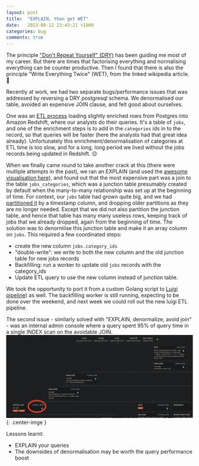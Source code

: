 ```yaml
---
layout: post
title:  "EXPLAIN, then get WET"
date:   2023-08-12 23:43:21 +1000
categories: bug 
comments: true
---
```


The principle ["Don't Repeat Yourself" (DRY)](https://en.wikipedia.org/wiki/Don%27t_repeat_yourself) has been guiding me most of my career. 
But there are times that factorising everything and normalising everything can be counter productive. 
Then I found that there is also the principle "Write Everything Twice" (WET), from the linked wikipedia article. 🤣

Recently at work, we had two separate bugs/performance issues that was addressed by reversing a DRY postgresql schema.
We denormalised our table, avoided an expensive JOIN clause, and felt good about ourselves.

One was an [ETL process](https://en.wikipedia.org/wiki/Extract,_transform,_load) loading slightly enriched rows from Postgres into Amazon Redshift, where our analysts do their queries.
It's a table of `jobs`, and one of the enrichment steps is to add in the `categories` ids in to the record, so that queries will be faster (here the analysts had that great idea already).
Unfortunately this enrichment/denormalisation of categories at ETL time is too slow, and for a long, long period we lived without the jobs records being updated in Redshift. 😔 

When we finally came round to take another crack at this (there were mutliple attempts in the past), we ran an EXPLAIN (and used the [awesome visualisation here](https://tatiyants.com/pev)), and found out that the most expensive part was a join to the table `jobs_categories`, which was a junction table presumably created by default when the many-to-many relationship was set up at the beginning of time. 
For context, our `jobs` table had grown quite big, and we had [partitioned it](https://www.postgresql.org/docs/current/ddl-partitioning.html) by a timestamp column, and dropping older partitions as they are no longer needed. 
Except that we did not also partition the junction table, and hence that table has many many useless rows, keeping track of jobs that we already dropped, again from the beginning of time.
The solution was to denormlise this junction table and make it an array column on `jobs`. This required a few coordinated steps:
- create the new column `jobs.category_ids`
- "double-write": we write to both the new column and the old junction table for new jobs records
- Backfilling: run a worker to update old `jobs` records with the category_ids 
- Update ETL query to use the new column instead of junction table.

We took the opportunity to port it from a custom Golang script to [Luigi pipeline](https://luigi.readthedocs.io/)) as well. The backfilling worker is still running, expecting to be done over the weekend, and next week we could roll out the new luigi ETL pipeline.

The second issue - similarly solved with "EXPLAIN, denormalize, avoid join" - was an internal admin console where a query spent 95% of query time in a single INDEX scan on the avoidable JOIN.
![a single slow join](/images/slow-join.png){: .center-imge }

Lessons learnt: 
- EXPLAIN your queries
- The downsides of denormalisation may be worth the query performance boost
